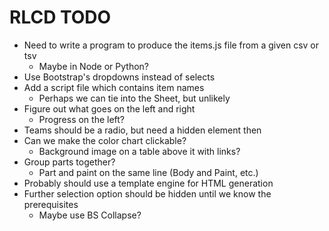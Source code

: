 # RLCD TODO

* Need to write a program to produce the items.js file from a given csv or tsv
  * Maybe in Node or Python?
* Use Bootstrap's dropdowns instead of selects
* Add a script file which contains item names
  * Perhaps we can tie into the Sheet, but unlikely
* Figure out what goes on the left and right
  * Progress on the left?
* Teams should be a radio, but need a hidden element then
* Can we make the color chart clickable?
  * Background image on a table above it with links?
* Group parts together?
  * Part and paint on the same line (Body and Paint, etc.)
* Probably should use a template engine for HTML generation
* Further selection option should be hidden until we know the prerequisites
  * Maybe use BS Collapse?
